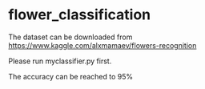 # flower_classification

The dataset can be downloaded from https://www.kaggle.com/alxmamaev/flowers-recognition

Please run myclassifier.py first.

The accuracy can be reached to 95%
